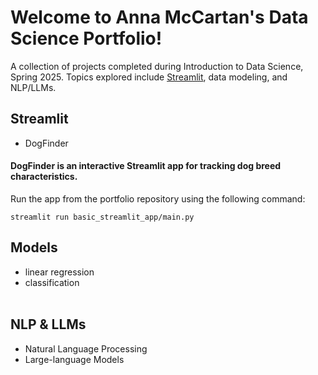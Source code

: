 # Welcome to Anna McCartan's Data Science Portfolio!

A collection of projects completed during Introduction to Data Science, Spring 2025. Topics explored include [Streamlit](https://github.com/annamccartan3/MCCARTAN-Data-Science-Portfolio/tree/main/basic_streamlit_app), data modeling, and NLP/LLMs.

## Streamlit
- DogFinder
#### DogFinder is an interactive Streamlit app for tracking dog breed characteristics.
Run the app from the portfolio repository using the following command:
 ```
 streamlit run basic_streamlit_app/main.py
 ```
## Models
- linear regression
- classification
<br><br>
## NLP & LLMs
- Natural Language Processing
- Large-language Models
<br><br>
